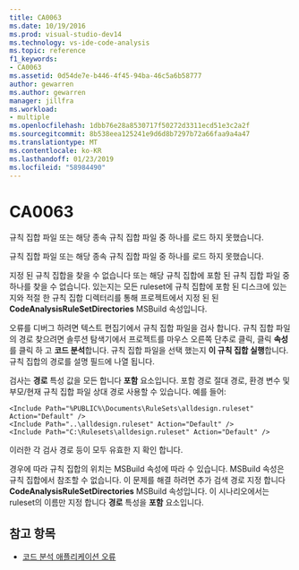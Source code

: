 ```yaml
---
title: CA0063
ms.date: 10/19/2016
ms.prod: visual-studio-dev14
ms.technology: vs-ide-code-analysis
ms.topic: reference
f1_keywords:
- CA0063
ms.assetid: 0d54de7e-b446-4f45-94ba-46c5a6b58777
author: gewarren
ms.author: gewarren
manager: jillfra
ms.workload:
- multiple
ms.openlocfilehash: 1dbb76e28a8530717f50272d3311ecd51e3c2a2f
ms.sourcegitcommit: 8b538eea125241e9d6d8b7297b72a66faa9a4a47
ms.translationtype: MT
ms.contentlocale: ko-KR
ms.lasthandoff: 01/23/2019
ms.locfileid: "58984490"
---
```

# <a name="ca0063"></a>CA0063

규칙 집합 파일 또는 해당 종속 규칙 집합 파일 중 하나를 로드 하지 못했습니다.

규칙 집합 파일 또는 해당 종속 규칙 집합 파일 중 하나를 로드 하지 못했습니다.

지정 된 규칙 집합을 찾을 수 없습니다 또는 해당 규칙 집합에 포함 된 규칙 집합 파일 중 하나를 찾을 수 없습니다. 있는지는 모든 ruleset에 규칙 집합에 포함 된 디스크에 있는지와 적절 한 규칙 집합 디렉터리를 통해 프로젝트에서 지정 된 된 **CodeAnalysisRuleSetDirectories** MSBuild 속성입니다.

오류를 디버그 하려면 텍스트 편집기에서 규칙 집합 파일을 검사 합니다. 규칙 집합 파일의 경로 찾으려면 솔루션 탐색기에서 프로젝트를 마우스 오른쪽 단추로 클릭, 클릭 **속성**를 클릭 하 고 **코드 분석**합니다. 규칙 집합 파일을 선택 했는지 **이 규칙 집합 실행**합니다. 규칙 집합의 경로를 설명 필드에 나열 됩니다.

검사는 **경로** 특성 값을 모든 합니다 **포함** 요소입니다. 포함 경로 절대 경로, 환경 변수 및 부모/현재 규칙 집합 파일 상대 경로 사용할 수 있습니다. 예를 들어:

```
<Include Path="%PUBLIC%\Documents\RuleSets\alldesign.ruleset" Action="Default" />
<Include Path="..\alldesign.ruleset" Action="Default" />
<Include Path="C:\Rulesets\alldesign.ruleset" Action="Default" />
```

이러한 각 검사 경로 등이 모두 유효한 지 확인 합니다.

경우에 따라 규칙 집합의 위치는 MSBuild 속성에 따라 수 있습니다. MSBuild 속성은 규칙 집합에서 참조할 수 없습니다. 이 문제를 해결 하려면 추가 검색 경로 지정 합니다 **CodeAnalysisRuleSetDirectories** MSBuild 속성입니다. 이 시나리오에서는 ruleset의 이름만 지정 합니다 **경로** 특성을 **포함** 요소입니다.

## <a name="see-also"></a>참고 항목

- [코드 분석 애플리케이션 오류](../code-quality/code-analysis-application-errors.md)